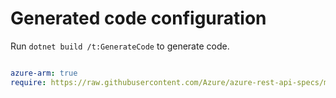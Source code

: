 # Generated code configuration

Run `dotnet build /t:GenerateCode` to generate code.

``` yaml

azure-arm: true
require: https://raw.githubusercontent.com/Azure/azure-rest-api-specs/master/specification/azure.resourcemanager.stackhci/resource-manager/readme.md
 

```
